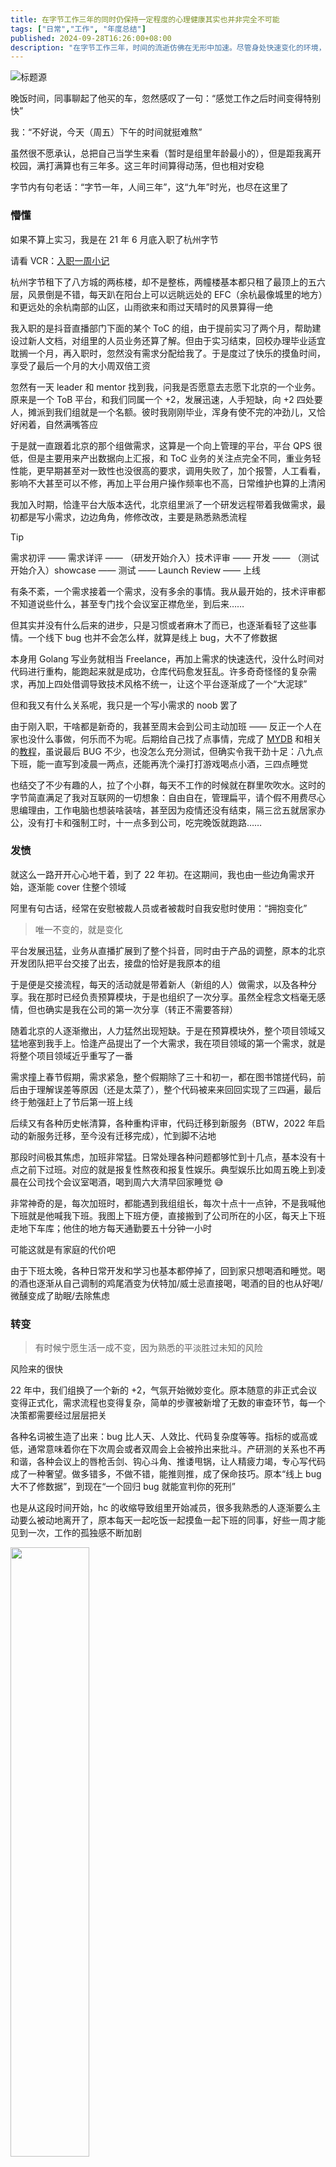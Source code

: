 ```yaml
---
title: 在字节工作三年的同时仍保持一定程度的心理健康其实也并非完全不可能
tags: ["日常","工作", "年度总结"]
published: 2024-09-28T16:26:00+08:00
description: "在字节工作三年，时间的流逝仿佛在无形中加速。尽管身处快速变化的环境，仍能找到一丝心理平衡。回想起刚入职时的懵懂，那个年轻的自己在杭州八方城的阳台上，眺望着远方的山脉，心中对未来充满期待与好奇。随着时间的推移，职场的挑战与成长交织，形成了一段独特而丰富的经历，让人学会在忙碌中寻找属于自己的节奏。"
---
```

![标题源](https://blog-img.shinya.click/1726828874334.jpg)

晚饭时间，同事聊起了他买的车，忽然感叹了一句：“感觉工作之后时间变得特别快”

我：“不好说，今天（周五）下午的时间就挺难熬”

虽然很不愿承认，总把自己当学生来看（暂时是组里年龄最小的），但是距我离开校园，满打满算也有三年多。这三年时间算得动荡，但也相对安稳

字节内有句老话：“字节一年，人间三年”，这“九年”时光，也尽在这里了

### 懵懂

如果不算上实习，我是在 21 年 6 月底入职了杭州字节

请看 VCR：[入职一周小记](https://www.nowcoder.com/share/jump/67966291840886568)

杭州字节租下了八方城的两栋楼，却不是整栋，两幢楼基本都只租了最顶上的五六层，风景倒是不错，每天趴在阳台上可以远眺远处的 EFC（余杭最像城里的地方）和更远处的余杭南部的山区，山雨欲来和雨过天晴时的风景算得一绝

我入职的是抖音直播部门下面的某个 ToC 的组，由于提前实习了两个月，帮助建设过新人文档，对组里的人员业务还算了解。但由于实习结束，回校办理毕业适宜耽搁一个月，再入职时，忽然没有需求分配给我了。于是度过了快乐的摸鱼时间，享受了最后一个月的大小周双倍工资

忽然有一天 leader 和 mentor 找到我，问我是否愿意去志愿下北京的一个业务。原来是一个 ToB 平台，和我们同属一个 +2，发展迅速，人手短缺，向 +2 四处要人，摊派到我们组就是一个名额。彼时我刚刚毕业，浑身有使不完的冲劲儿，又恰好闲着，自然满嘴答应

于是就一直跟着北京的那个组做需求，这算是一个向上管理的平台，平台 QPS 很低，但是主要用来产出数据向上汇报，和 ToC 业务的关注点完全不同，重业务轻性能，更早期甚至对一致性也没很高的要求，调用失败了，加个报警，人工看看，影响不大甚至可以不修，再加上平台用户操作频率也不高，日常维护也算的上清闲

我加入时期，恰逢平台大版本迭代，北京组里派了一个研发远程带着我做需求，最初都是写小需求，边边角角，修修改改，主要是熟悉熟悉流程

> [!TIP]
> 需求初评 —— 需求详评 —— （研发开始介入）技术评审 —— 开发 —— （测试开始介入）showcase —— 测试 —— Launch Review —— 上线

有条不紊，一个需求接着一个需求，没有多余的事情。我从最开始的，技术评审都不知道说些什么，甚至专门找个会议室正襟危坐，到后来……

但其实并没有什么后来的进步，只是习惯或者麻木了而已，也逐渐看轻了这些事情。一个线下 bug 也并不会怎么样，就算是线上 bug，大不了修数据

本身用 Golang 写业务就相当 Freelance，再加上需求的快速迭代，没什么时间对代码进行重构，能跑起来就是成功，仓库代码愈发狂乱。许多奇奇怪怪的复杂需求，再加上四处借调导致技术风格不统一，让这个平台逐渐成了一个“大泥球”

但和我又有什么关系呢，我只是一个写小需求的 noob 罢了

由于刚入职，干啥都是新奇的，我甚至周末会到公司主动加班 —— 反正一个人在家也没什么事做，何乐而不为呢。后期给自己找了点事情，完成了 [MYDB](https://github.com/CN-GuoZiyang/Mydb) 和相关的[教程](/projects/mydb/mydb0)，虽说最后 BUG 不少，也没怎么充分测试，但确实令我干劲十足：八九点下班，能一直写到凌晨一两点，还能再洗个澡打打游戏喝点小酒，三四点睡觉

也结交了不少有趣的人，拉了个小群，每天不工作的时候就在群里吹吹水。这时的字节简直满足了我对互联网的一切想象：自由自在，管理扁平，请个假不用费尽心思编理由，工作电脑也想装啥装啥，甚至因为疫情还没有结束，隔三岔五就居家办公，没有打卡和强制工时，十一点多到公司，吃完晚饭就跑路……

### 发愤

就这么一路开开心心地干着，到了 22 年初。在这期间，我也由一些边角需求开始，逐渐能 cover 住整个领域

阿里有句古话，经常在安慰被裁人员或者被裁时自我安慰时使用：“拥抱变化”

> 唯一不变的，就是变化

平台发展迅猛，业务从直播扩展到了整个抖音，同时由于产品的调整，原本的北京开发团队把平台交接了出去，接盘的恰好是我原本的组

于是便是交接流程，每天的活动就是带着新人（新组的人）做需求，以及各种分享。我在那时已经负责预算模块，于是也组织了一次分享。虽然全程念文档毫无感情，但也确实是我在公司的第一次分享（转正不需要答辩）

随着北京的人逐渐撤出，人力猛然出现短缺。于是在预算模块外，整个项目领域又猛地塞到我手上。恰逢产品提出了一个大需求，我在项目领域的第一个需求，就是将整个项目领域近乎重写了一番

需求撞上春节假期，需求紧急，整个假期除了三十和初一，都在图书馆搓代码，前后由于理解误差等原因（还是太菜了），整个代码被来来回回实现了三四遍，最后终于勉强赶上了节后第一班上线

后续又有各种历史帐清算，各种重构评审，代码迁移到新服务（BTW，2022 年启动的新服务迁移，至今没有迁移完成），忙到脚不沾地

那段时间极其焦虑，加班非常猛。日常处理各种问题都够忙到十几点，基本没有十点之前下过班。对应的就是报复性熬夜和报复性娱乐。典型娱乐比如周五晚上到凌晨在公司找个会议室喝酒，喝到周六大清早回家睡觉 😅

非常神奇的是，每次加班时，都能遇到我组组长，每次十点十一点钟，不是我喊他下班就是他喊我下班。我图上下班方便，直接搬到了公司所在的小区，每天上下班走地下车库；他住的地方每天通勤要五十分钟一小时

可能这就是有家庭的代价吧

由于下班太晚，各种日常开发和学习也基本都停掉了，回到家只想喝酒和睡觉。喝的酒也逐渐从自己调制的鸡尾酒变为伏特加/威士忌直接喝，喝酒的目的也从好喝/微醺变成了助眠/去除焦虑

### 转变

> 有时候宁愿生活一成不变，因为熟悉的平淡胜过未知的风险

风险来的很快

22 年中，我们组换了一个新的 +2，气氛开始微妙变化。原本随意的非正式会议变得正式化，需求流程也变得复杂，简单的步骤被新增了无数的审查环节，每一个决策都需要经过层层把关

各种名词被生造了出来：bug 比人天、人效比、代码复杂度等等。指标的或高或低，通常意味着你在下次周会或者双周会上会被拎出来批斗。产研测的关系也不再和谐，各种会议上的唇枪舌剑、钩心斗角、推诿甩锅，让人精疲力竭，专心写代码成了一种奢望。做多错多，不做不错，能推则推，成了保命技巧。原本“线上 bug 大不了修数据”，到现在“一个回归 bug 就能宣判你的死刑”

也是从这段时间开始，hc 的收缩导致组里开始减员，很多我熟悉的人逐渐要么主动要么被动地离开了，原本每天一起吃饭一起摸鱼一起下班的同事，好些一周才能见到一次，工作的孤独感不断加剧

<img src="https://blog-img.shinya.click/2024/630b780569e7aa8fa40e1ecc6a189b40.png" style="width: 50%"/>

在这种情况下，不知是情绪躯体化，还是这几年熬夜+喝酒，或者兼具有之，身体开始报警，具体可见：[慢性胃炎治疗之路](/daily/anti-chronic-gastritis)

体重急剧减轻之下（一个月 12 斤），痛定思痛，决定~~开摆~~开启养生模式！

于是过上了每天八点半起床去公司吃早餐，晚上六点多吃完晚饭直接下班，下班后跑步半小时，十二点前睡觉（目前还在努力）的健康生活

> [!CAUTION]
> 奋斗？命都要没了还怎么奋斗！

好在，前面那段剧变也搞走了不少产品，需求量急剧减少。虽然上面也开启了“没法整活那就整人”模式，又增加了许多乱七八糟的卡点和规范，且现在的 +2 阿里味儿特别浓厚，很喜欢搞一些莫名其妙的团建和个人 show 表演（算是另一种的折磨人）。平台进入低频维护期，琐碎的事情也不再多

外面行情很差，先这么混着吧

### 后记

原本这篇三周年总结应该在 5、6 月份完成，但那时恰逢产品剧变 + 身体不适，这篇文档的标题就躺在我的备忘录三个月，直到最近身体状况稳定了下来，才又拾起了总结。然而就是这三个月，我的心态就从积极进取变成了“先这么混着”，不禁让人感叹世事多变

但是好在，一定程度的心理健康也确实保持住了。最近在研究心理状态检测 + 日程规划，尝试做一个自律的人，虽然暂时的成果是能直观的看到时间被浪费到哪了，后续会写篇文章介绍下这方面的成果

这些年出国留学的心思还是在蠢蠢欲动，尤其是遇到各种不如意时，就尤其上头。在无数忙碌了一天后的深夜，这个念头便犹如藤蔓，爬满心头。这三年距离我辞职最近的时刻，就是我在医院等待胃镜时，还在回复飞书消息处理 oncall 的时刻。我时常问自己：“为了这些工资，付出的这些代价真的值得吗”。但实际冷静下来，还是叹了口气，狠心摁下了这想法

不知道再过三年，我是否会后悔甚至痛恨现在的自己。但这也许就是选择的诅咒

> 无论你如何选择，甚至不做选择，你都必须承受代价